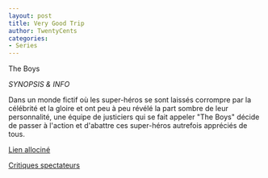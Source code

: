```yaml
---
layout: post
title: Very Good Trip
author: TwentyCents
categories:
- Series
---
```


The Boys

*SYNOPSIS & INFO*

Dans un monde fictif où les super-héros se sont laissés corrompre par la célébrité et la gloire et ont peu à peu révélé la part sombre de leur personnalité, une équipe de justiciers qui se fait appeler "The Boys" décide de passer à l'action et d'abattre ces super-héros autrefois appréciés de tous.

[Lien allociné](http://www.allocine.fr/series/ficheserie_gen_cserie=22668.html)

[Critiques spectateurs](http://www.allocine.fr/series/ficheserie-22668/critiques/)